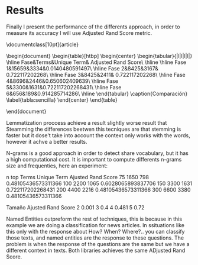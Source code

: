 # Results

Finally I present the performance of the differents approach, in order to measure its accuracy I will use Adjusted Rand Score metric.

\documentclass[10pt]{article}

\begin{document}
\begin{table}[htbp]
\begin{center}
\begin{tabular}{|l|l|l|l|}
\hline
Fase&Terms&Unique Term& Adjusted Rand Score\\
\hline \hline
Fase 1&15659&3334&0.0140480591497\\ \hline
Fase 2&8425&3167& 0.722117202268\\ \hline
Fase 3&8425&2411& 0.722117202268\\ \hline
Fase 4&8696&2446&0.650602409639\\ \hline
Fase 5&3300&1631&0.722117202268431\\ \hline
Fase 6&656&189&0.914285714286\\ \hline
\end{tabular}
\caption{Comparación}
\label{tabla:sencilla}
\end{center}
\end{table}

\end{document}


Lemmatization proccess achieve a result slightly worse result that Steamming the differences beetwen this tecniques are that stemming is 
faster but it dose't take into account the context only works with the words, however it achve a better results.

N-grams is a good approach in order to detect share vocabulary, but it has a high computational cost. It is important to compute differents
n-grams size and frequenties, here an experiment:

n top Terms Unique Term Ajusted Rand Score
75 1650 798 0.48105436573311366 
100 2200 1065 0.6028065893837706 
150 3300 1631 0.722117202268431 
200 4400 2216 0.48105436573311366 
300 6600 3380 0.48105436573311366


Tamaño Ajusted Rand Score
2 0.001
3 0.4 
4 0.481 
5 0.72


Named Entities outpreform the rest of techniques, this is because in this example we are doing a classification for news articles. In 
ssituations like this only with the response about How? When? Where?.. you can classify those texts, and named entities are the response to these
questions. The problem is when the response of the questions are the same but we have a different context in texts.
Both libraries achieves the same ADjusted Rand Score.




